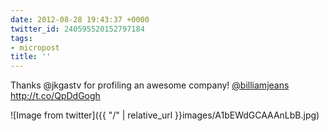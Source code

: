 ```yaml
---
date: 2012-08-28 19:43:37 +0000
twitter_id: 240595520152797184
tags:
- micropost
title: ''
---
```


Thanks @jkgastv for profiling an awesome company! [@billiamjeans](https://twitter.com/billiamjeans) http://t.co/QpDdGogh

![Image from twitter]({{ "/" | relative_url  }}images/A1bEWdGCAAAnLbB.jpg)

